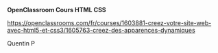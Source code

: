 **OpenClassroom Cours HTML CSS**

https://openclassrooms.com/fr/courses/1603881-creez-votre-site-web-avec-html5-et-css3/1605763-creez-des-apparences-dynamiques


Quentin P